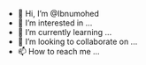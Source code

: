 - 👋 Hi, I’m @Ibnumohed
- 👀 I’m interested in ...
- 🌱 I’m currently learning ...
- 💞️ I’m looking to collaborate on ...
- 📫 How to reach me ...

<!---
Ibnumohed/Ibnumohed is a ✨ special ✨ repository because its `README.md` (this file) appears on your GitHub profile.
You can click the Preview link to take a look at your changes.
--->
